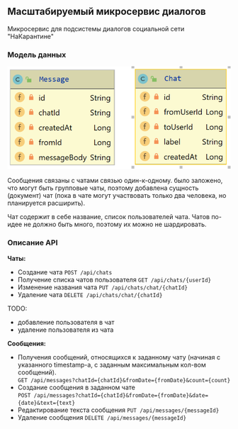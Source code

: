 ## Масштабируемый микросервис диалогов

Микросервис для подсистемы диалогов социальной сети "НаКарантине"

### Модель данных

![Alt text](/sharding/imgs/data_model.png)

Сообщения связаны с чатами связью один-к-одному. 
было заложено, что могут быть групповые чаты, поэтому добавлена сущность (документ) чат
(пока в чате могут участвовать только два человека, но планируется расширить).

Чат содержит в себе название, список пользователей чата. Чатов по-идее не должно быть много,
поэтому их можно не шардировать.

### Описание API

**Чаты:**
- Создание чата
`POST /api/chats`
- Получение списка чатов пользователя
`GET /api/chats/{userId}`
- Изменение названия чата
`PUT /api/chats/chat/{chatId}`
- Удаление чата
`DELETE /api/chats/chat/{chatId}`

TODO:
- добавление пользователя в чат
- удаление пользователя из чата


**Сообщения:**
- Получения сообщений, относящихся к заданному чату 
(начиная с указанного timestamp-a, с заданным максимальным кол-вом сообщений).<br/>
`GET /api/messages?chatId={chatId}&fromDate={fromDate}&count={count}`
- Создание сообщения в заданном чате<br/>
`POST /api/messages?chatId={chatId}&fromDate={fromDate}&date={date}&text={text}`
- Редактирование текста сообщения
`PUT /api/messages/{messageId}`
- Удаление сообщения
`DELETE /api/messages/{messageId}`
